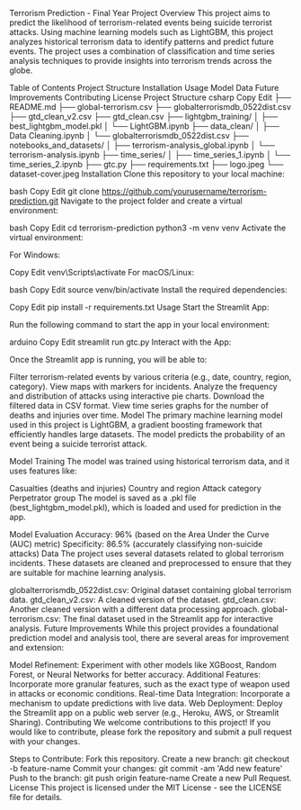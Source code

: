 Terrorism Prediction - Final Year Project
Overview
This project aims to predict the likelihood of terrorism-related events being suicide terrorist attacks. Using machine learning models such as LightGBM, this project analyzes historical terrorism data to identify patterns and predict future events. The project uses a combination of classification and time series analysis techniques to provide insights into terrorism trends across the globe.

Table of Contents
Project Structure
Installation
Usage
Model
Data
Future Improvements
Contributing
License
Project Structure
csharp
Copy
Edit
├── README.md
├── global-terrorism.csv
├── globalterrorismdb_0522dist.csv
├── gtd_clean_v2.csv
├── gtd_clean.csv
├── lightgbm_training/
│   ├── best_lightgbm_model.pkl
│   └── LightGBM.ipynb
├── data_clean/
│   ├── Data Cleaning.ipynb
│   └── globalterrorismdb_0522dist.csv
├── notebooks_and_datasets/
│   ├── terrorism-analysis_global.ipynb
│   └── terrorism-analysis.ipynb
├── time_series/
│   ├── time_series_1.ipynb
│   └── time_series_2.ipynb
├── gtc.py
├── requirements.txt
├── logo.jpeg
└── dataset-cover.jpeg
Installation
Clone this repository to your local machine:

bash
Copy
Edit
git clone https://github.com/yourusername/terrorism-prediction.git
Navigate to the project folder and create a virtual environment:

bash
Copy
Edit
cd terrorism-prediction
python3 -m venv venv
Activate the virtual environment:

For Windows:

Copy
Edit
venv\Scripts\activate
For macOS/Linux:

bash
Copy
Edit
source venv/bin/activate
Install the required dependencies:

Copy
Edit
pip install -r requirements.txt
Usage
Start the Streamlit App:

Run the following command to start the app in your local environment:

arduino
Copy
Edit
streamlit run gtc.py
Interact with the App:

Once the Streamlit app is running, you will be able to:

Filter terrorism-related events by various criteria (e.g., date, country, region, category).
View maps with markers for incidents.
Analyze the frequency and distribution of attacks using interactive pie charts.
Download the filtered data in CSV format.
View time series graphs for the number of deaths and injuries over time.
Model
The primary machine learning model used in this project is LightGBM, a gradient boosting framework that efficiently handles large datasets. The model predicts the probability of an event being a suicide terrorist attack.

Model Training
The model was trained using historical terrorism data, and it uses features like:

Casualties (deaths and injuries)
Country and region
Attack category
Perpetrator group
The model is saved as a .pkl file (best_lightgbm_model.pkl), which is loaded and used for prediction in the app.

Model Evaluation
Accuracy: 96% (based on the Area Under the Curve (AUC) metric)
Specificity: 86.5% (accurately classifying non-suicide attacks)
Data
The project uses several datasets related to global terrorism incidents. These datasets are cleaned and preprocessed to ensure that they are suitable for machine learning analysis.

globalterrorismdb_0522dist.csv: Original dataset containing global terrorism data.
gtd_clean_v2.csv: A cleaned version of the dataset.
gtd_clean.csv: Another cleaned version with a different data processing approach.
global-terrorism.csv: The final dataset used in the Streamlit app for interactive analysis.
Future Improvements
While this project provides a foundational prediction model and analysis tool, there are several areas for improvement and extension:

Model Refinement: Experiment with other models like XGBoost, Random Forest, or Neural Networks for better accuracy.
Additional Features: Incorporate more granular features, such as the exact type of weapon used in attacks or economic conditions.
Real-time Data Integration: Incorporate a mechanism to update predictions with live data.
Web Deployment: Deploy the Streamlit app on a public web server (e.g., Heroku, AWS, or Streamlit Sharing).
Contributing
We welcome contributions to this project! If you would like to contribute, please fork the repository and submit a pull request with your changes.

Steps to Contribute:
Fork this repository.
Create a new branch: git checkout -b feature-name
Commit your changes: git commit -am 'Add new feature'
Push to the branch: git push origin feature-name
Create a new Pull Request.
License
This project is licensed under the MIT License - see the LICENSE file for details.
